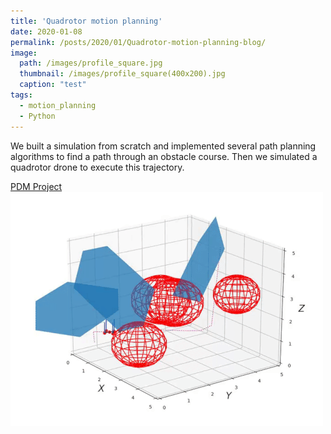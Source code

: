 ```yaml
---
title: 'Quadrotor motion planning'
date: 2020-01-08
permalink: /posts/2020/01/Quadrotor-motion-planning-blog/
image: 
  path: /images/profile_square.jpg
  thumbnail: /images/profile_square(400x200).jpg
  caption: "test"
tags:
  - motion_planning
  - Python
---
```


We built a simulation from scratch and implemented several path planning algorithms to find a path through an obstacle course. Then we simulated a quadrotor drone to execute this trajectory.

[PDM Project](https://github.com/h0uter/PDM-project)
![PDM Preview](/images/PDM_preview.gif)
